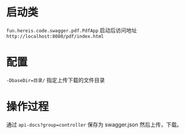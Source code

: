 # 启动类
`fun.hereis.code.swagger.pdf.PdfApp` 启动后访问地址 `http://localhost:8080/pdf/index.html`

# 配置
`-DbaseDir=目录/` 指定上传下载的文件目录

# 操作过程
通过 `api-docs?group=controller` 保存为 swagger.json 然后上传，下载。